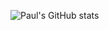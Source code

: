 ![Paul's GitHub stats](https://github-readme-stats.vercel.app/api?username=PaulSpoerry&count_private=true)
